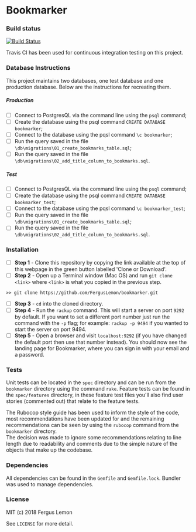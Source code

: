 # Bookmarker

### Build status
[![Build Status](https://travis-ci.org/FergusLemon/bookmarker.svg?branch=master)](https://travis-ci.org/FergusLemon/bookmarker)

Travis CI has been used for continuous integration testing on this project.

### Database Instructions
This project maintains two databases, one test database and one production database.  Below are the instructions for recreating them.

##### Production
- [ ] Connect to PostgresQL via the command line using the `psql` command;
- [ ] Create the database using the psql command `CREATE DATABASE bookmarker`;
- [ ] Connect to the database using the pqsl command `\c bookmarker`;
- [ ] Run the query saved in the file `\db\migrations\01_create_bookmarks_table.sql`;
- [ ] Run the query saved in the file `\db\migrations\02_add_title_column_to_bookmarks.sql`.

##### Test
- [ ] Connect to PostgresQL via the command line using the `psql` command;
- [ ] Create the database using the psql command `CREATE DATABASE bookmarker_test`;
- [ ] Connect to the database using the pqsl command `\c bookmarker_test`;
- [ ] Run the query saved in the file `\db\migrations\01_create_bookmarks_table.sql`;
- [ ] Run the query saved in the file `\db\migrations\02_add_title_column_to_bookmarks.sql`.

### Installation

- [ ] **Step 1** - Clone this repository by copying the link available at the top of this webpage in the green button labelled 'Clone or Download'. 
- [ ] **Step 2** - Open up a Terminal window (Mac OS) and run `git clone <link>` where `<link>` is what you copied in the previous step.
```
>> git clone https://github.com/FergusLemon/bookmarker.git
```
- [ ] **Step 3** - `cd` into the cloned directory.
- [ ] **Step 4** - Run the `rackup` command.  This will start a server on port `9292` by default.  If you want to set a different port number just run the command with the `-p` flag; for example: `rackup -p 9494` if you wanted to start the server on port 9494.
- [ ] **Step 5** - Open a browser and visit `localhost:9292` (if you have changed the default port then use that number instead).  You should now see the landing page for Bookmarker, where you can sign in with your email and a password.

### Tests
Unit tests can be located in the `spec` directory and can be run from the `bookmarker` directory using the command `rake`.  Feature tests can be found in the `spec/features` directory, in these feature test files you'll also find user stories (commented out) that relate to the feature tests.

The Rubocop style guide has been used to inform the style of the code, most recommendations have been updated for and the remaining recommendations can be seen by using the `rubocop` command from the `bookmarker` directory.  
The decision was made to ignore some recommendations relating to line length due to readability and comments due to the simple nature of the objects that make up the codebase.

### Dependencies
All dependencies can be found in the `Gemfile` and `Gemfile.lock`.  Bundler was used to manage dependencies.

### License
MIT (c) 2018 Fergus Lemon

See `LICENSE` for more detail.
